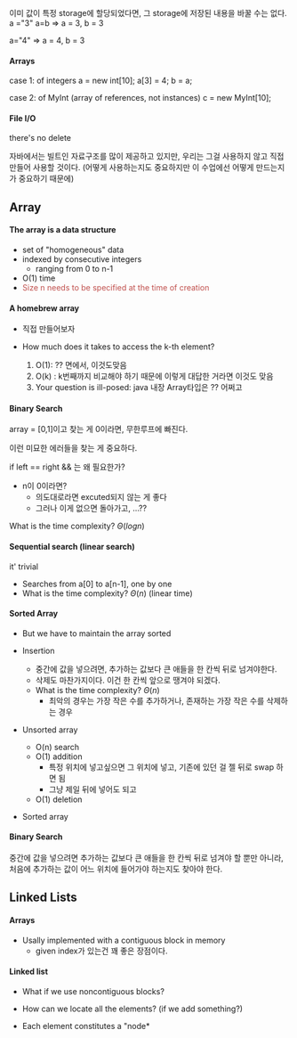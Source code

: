 이미 값이 특정 storage에 할당되었다면, 그 storage에 저장된 내용을 바꿀 수는 없다.
a ="3"
a=b
⇒ a = 3, b = 3

a="4"
⇒ a = 4, b = 3


#### Arrays
case 1: of integers
a = new int[10];
a[3] = 4;
b = a;


case 2: of MyInt (array of references, not instances)
c = new MyInt[10];

#### File I/O
there's no delete

자바에서는 빌트인 자료구조를 많이 제공하고 있지만, 우리는 그걸 사용하지 않고 직접 만들어 사용할 것이다. (어떻게 사용하는지도 중요하지만 이 수업에선 어떻게 만드는지가 중요하기 때문에)

## Array
#### The array is a data structure
* set of "homogeneous" data
* indexed by consecutive integers
	* ranging from 0 to n-1
* O(1) time 
* <font color="#c0504d">Size n needs to be specified at the time of creation</font>

#### A homebrew array
* 직접 만들어보자

* How much does it takes to access the k-th element?
	1. O(1): ?? 면에서, 이것도맞음
	2. O(k) : k번째까지 비교해야 하기 때문에 이렇게 대답한 거라면 이것도 맞음
	3. Your question is ill-posed: java 내장 Array타입은 ?? 어쩌고


#### Binary Search
array = [0,1]이고 찾는 게 0이라면, 무한루프에 빠진다.

이런 미묘한 에러들을 찾는 게 중요하다.

if left == right && 는 왜 필요한가?
* n이 0이라면?
	* 의도대로라면 excuted되지 않는 게 좋다
	* 그러나 이게 없으면 돌아가고, ...??

What is the time complexity? $Θ(logn)$

#### Sequential search (linear search)
it' trivial

* Searches from a[0] to a[n-1], one by one
* What is the time complexity? $Θ(n)$ (linear time)

#### Sorted Array
* But we have to maintain the array sorted
* Insertion
	* 중간에 값을 넣으려면, 추가하는 값보다 큰 애들을 한 칸씩 뒤로 넘겨야한다.
	* 삭제도 마찬가지이다. 이건 한 칸씩 앞으로 땡겨야 되겠다.
	* What is the time complexity? $Θ(n)$
		* 최악의 경우는 가장 작은 수를 추가하거나, 존재하는 가장 작은 수를 삭제하는 경우 

* Unsorted array
	* O(n) search
	* O(1) addition
		* 특정 위치에 넣고싶으면 그 위치에 넣고, 기존에 있던 걸 젤 뒤로 swap 하면 됨
		* 그냥 제일 뒤에 넣어도 되고
	* O(1) deletion

* Sorted array


#### Binary Search
중간에 값을 넣으려면 추가하는 값보다 큰 애들을 한 칸씩 뒤로 넘겨야 할 뿐만 아니라, 처음에 추가하는 값이 어느 위치에 들어가야 하는지도 찾아야 한다.




## Linked Lists
#### Arrays
* Usally implemented with a contiguous block in memory
	* given index가 있는건 꽤 좋은 장점이다.

#### Linked list
* What if we use noncontiguous blocks?
* How can we locate all the elements? (if we add something?)

* Each element constitutes a "node*